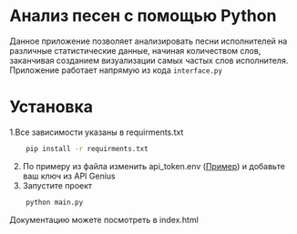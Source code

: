 # Анализ песен с помощью Python
Данное приложение позволяет анализировать песни исполнителей на различные статистические данные, начиная количеством слов, заканчивая созданием визуализации самых частых слов исполнителя.
Приложение работает напрямую из кода ```interface.py```

# Установка
1.Все зависимости указаны в requirments.txt
```bash
    pip install -r requirments.txt
```
2. По примеру из файла изменить api_token.env ([Пример](https://github.com/Kerpee/ProjectITMO/blob/main/api_token.env)) и добавьте ваш ключ из API Genius
3. Запустите проект
```bash
    python main.py
``` 
Документацию можете посмотреть в index.html 
